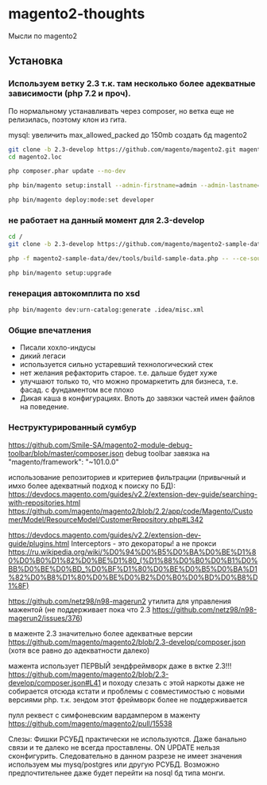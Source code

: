 # magento2-thoughts
Мысли по magento2

## Установка

### Используем ветку 2.3 т.к. там несколько более адекватные зависимости (php 7.2 и проч).
По нормальному устанавливать через composer, но ветка еще не релизилась, поэтому клон из гита.

mysql:
увеличить max_allowed_packed до 150mb
создать бд magento2

```bash
git clone -b 2.3-develop https://github.com/magento/magento2.git magento2.loc
cd magento2.loc

php composer.phar update --no-dev

php bin/magento setup:install --admin-firstname=admin --admin-lastname=admin --admin-email=email@admin.admin --admin-user=admin --admin-password=admin123 --cleanup-database --base-url=http://magento2.loc/ --db-host=localhost --db-name=magento2 --db-user=root --db-password=

php bin/magento deploy:mode:set developer
```

### не работает на данный момент для 2.3-develop
```bash
cd /
git clone -b 2.3-develop https://github.com/magento/magento2-sample-data.git magento2-sample-data

php -f magento2-sample-data/dev/tools/build-sample-data.php -- --ce-source="s:\OpenServer\domains\magento2.loc"

php bin/magento setup:upgrade
```

### генерация автокомплита по xsd
```bash
php bin/magento dev:urn-catalog:generate .idea/misc.xml
```


### Общие впечатления
- Писали хохло-индусы
- дикий легаси
- используется сильно устаревший технологический стек
- нет желания рефакторить старое. т.е. дальше будет хуже
- улучшают только то, что можно промаркетить для бизнеса, т.е. фасад. с фундаментом все плохо
- Дикая каша в конфигурациях. Влоть до завязки частей имен файлов на поведение.


### Неструктурированный сумбур
https://github.com/Smile-SA/magento2-module-debug-toolbar/blob/master/composer.json
debug toolbar
завязка на "magento/framework": "~101.0.0"

использование репозиториев и критериев фильтрации (привычный и имхо более адекватный подход к поиску по БД):
https://devdocs.magento.com/guides/v2.2/extension-dev-guide/searching-with-repositories.html
https://github.com/magento/magento2/blob/2.2/app/code/Magento/Customer/Model/ResourceModel/CustomerRepository.php#L342

https://devdocs.magento.com/guides/v2.2/extension-dev-guide/plugins.html
Interceptors - это декораторы! а не прокси https://ru.wikipedia.org/wiki/%D0%94%D0%B5%D0%BA%D0%BE%D1%80%D0%B0%D1%82%D0%BE%D1%80_(%D1%88%D0%B0%D0%B1%D0%BB%D0%BE%D0%BD_%D0%BF%D1%80%D0%BE%D0%B5%D0%BA%D1%82%D0%B8%D1%80%D0%BE%D0%B2%D0%B0%D0%BD%D0%B8%D1%8F)

https://github.com/netz98/n98-magerun2 утилита для управления мажентой (не поддерживает пока что 2.3 https://github.com/netz98/n98-magerun2/issues/376)

в маженте 2.3 значительно более адекватные версии https://github.com/magento/magento2/blob/2.3-develop/composer.json (хотя все равно до адекватности далеко)


мажента использует ПЕРВЫЙ зендфреймворк даже в вктке 2.3!!! https://github.com/magento/magento2/blob/2.3-develop/composer.json#L41
и походу слезать с этой наркоты даже не собирается
отсюда кстати и проблемы с совместимостью с новыми версиями php. т.к. зендом этот фреймворк более не поддерживается


пулл реквест с симфоневским вардампером в маженту https://github.com/magento/magento2/pull/15538

Слезы:
Фишки РСУБД практически не используются. Даже банально связи и те далеко не всегда проставлены. ON UPDATE нельзя сконфигурить.
Следовательно в данном разрезе не имеет значения используем мы mysq/postgres или другую РСУБД. Возможно предпочтительнее даже будет перейти на nosql бд типа монги.

